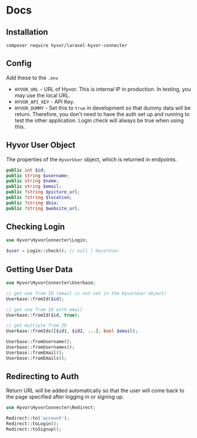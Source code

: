# Docs

## Installation

```
composer require hyvor/laravel-hyvor-connecter
```

## Config

Add these to the `.env`

* `HYVOR_URL` - URL of Hyvor. This is internal IP in production. In testing, you may use the local URL.
* `HYVOR_API_KEY` - API Key.
* `HYVOR_DUMMY` - Set this to `true` in development so that dummy data will be return. Therefore, you don't need to have the auth set up and running to test the other application. Login check will always be true when using this.

## Hyvor User Object

The properties of the `HyvorUser` object, which is returned in endpoints.

```php
public int $id;
public string $username;
public string $name;
public string $email;
public ?string $picture_url;
public ?string $location;
public ?string $bio;
public ?string $website_url;
```


## Checking Login

```php
use Hyvor\HyvorConnecter\Login;

$user = Login::check(); // null | HyvorUser
```

## Getting User Data

```php
use Hyvor\HyvorConnecter\Userbase;

// get one from ID (email is not set in the HyvorUser object)
Userbase::fromId($id);

// get one from ID with email
Userbase::fromId($id, true);

// get multiple from ID
Userbase::fromIds([$id1, $id2, ...], bool $email);

Userbase::fromUsername();
Userbase::fromUsernames();
Userbase::fromEmail();
Userbase::fromEmails();
```

## Redirecting to Auth

Return URL will be added automatically so that the user will come back to the page specified after logging in or signing up.

```php
use Hyvor\HyvorConnecter\Redirect;

Redirect::to('account');
Redirect::toLogin();
Redirect::toSignup();
```